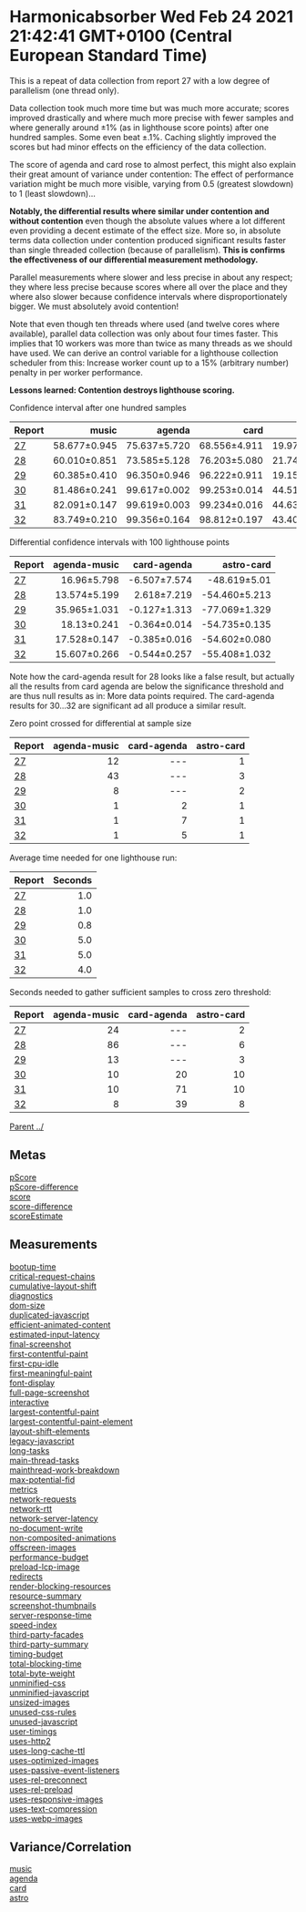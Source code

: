
# Harmonicabsorber Wed Feb 24 2021 21:42:41 GMT+0100 (Central European Standard Time)

This is a repeat of data collection from report 27 with a low degree of parallelism (one thread only).

Data collection took much more time but was much more accurate; scores improved drastically and where much
more precise with fewer samples and where generally around ±1% (as in lighthouse score points) after one hundred samples.
Some even beat ±.1%.
Caching slightly improved the scores but had minor effects on the efficiency of the data collection.

The score of agenda and card rose to almost perfect, this might also explain their great amount of variance under contention:
The effect of performance variation might be much more visible, varying from 0.5 (greatest slowdown) to 1 (least slowdown)…

**Notably, the differential results where similar under contention and without contention** even though the absolute values where
a lot different even providing a decent estimate of the effect size. More so, in absolute terms data collection under contention
produced significant results faster than single threaded collection (because of parallelism).
**This is confirms the effectiveness of our differential measurement methodology.**

Parallel measurements where slower and less precise in about any respect; they where less precise because scores where all over the place
and they where also slower because confidence intervals where disproportionately bigger. We must absolutely avoid contention!

Note that even though ten threads where used (and twelve cores where available), parallel data collection was only about four times faster.
This implies that 10 workers was more than twice as many threads as we should have used. We can derive an control variable for a lighthouse
collection scheduler from this: Increase worker count up to a 15% (arbitrary number) penalty in per worker performance.

**Lessons learned: Contention destroys lighthouse scoring.**

Confidence interval after one hundred samples

Report | music        | agenda       | card         | astro
:------|-------------:|-------------:|-------------:|--------------:
[27]   | 58.677±0.945 | 75.637±5.720 | 68.556±4.911 | 19.970±0.987
[28]   | 60.010±0.851 | 73.585±5.128 | 76.203±5.080 | 21.743±1.171
[29]   | 60.385±0.410 | 96.350±0.946 | 96.222±0.911 | 19.152±0.967
[30]   | 81.486±0.241 | 99.617±0.002 | 99.253±0.014 | 44.517±0.135
[31]   | 82.091±0.147 | 99.619±0.003 | 99.234±0.016 | 44.631±0.078
[32]   | 83.749±0.210 | 99.356±0.164 | 98.812±0.197 | 43.403±1.013

Differential confidence intervals with 100 lighthouse points

Report | agenda-music | card-agenda  | astro-card
:------|-------------:|-------------:|--------------:
[27]   | 16.96±5.798  | -6.507±7.574 | -48.619±5.01
[28]   | 13.574±5.199 | 2.618±7.219  | -54.460±5.213
[29]   | 35.965±1.031 | -0.127±1.313 | -77.069±1.329
[30]   | 18.13±0.241  | -0.364±0.014 | -54.735±0.135
[31]   | 17.528±0.147 | -0.385±0.016 | -54.602±0.080
[32]   | 15.607±0.266 | -0.544±0.257 | -55.408±1.032

Note how the card-agenda result for 28 looks like a false result,
but actually all the results from card agenda are below the significance threshold
and are thus null results as in: More data points required.
The card-agenda results for 30...32 are significant ad all produce a similar result.

Zero point crossed for differential at sample size

Report | agenda-music | card-agenda | astro-card
:------|-------------:|-------------:|--------------:
[27] | 12 | --- | 1
[28] | 43 | --- | 3
[29] | 8  | --- | 2
[30] | 1  | 2   | 1
[31] | 1  | 7   | 1
[32] | 1  | 5   | 1

Average time needed for one lighthouse run:


Report | Seconds
:------|---:
[27] | 1.0
[28] | 1.0
[29] | 0.8
[30] | 5.0
[31] | 5.0
[32] | 4.0

Seconds needed to gather sufficient samples to cross zero threshold:

Report | agenda-music | card-agenda | astro-card
:------|-------------:|-------------:|--------------:
[27] | 24 | --- | 2
[28] | 86 | --- | 6
[29] | 13 | --- | 3
[30] | 10 | 20  | 10
[31] | 10 | 71  | 10
[32] | 8  | 39   | 8

[27]: ../report_00027_2021-02-24T12-40-31.850Z/
[28]: ../report_00028_2021-02-24T12-49-42.674Z/
[29]: ../report_00029_2021-02-24T13-36-40.390Z/
[30]: ../report_00030_2021-02-24T20-42-31.540Z/
[31]: ../report_00031_2021-02-24T23-18-18.084Z/
[32]: ../report_00032_2021-02-25T10-28-15.087Z/

[Parent ../](../)
## Metas

[pScore](meta/pScore)  
[pScore-difference](meta/pScore-difference)  
[score](meta/score)  
[score-difference](meta/score-difference)  
[scoreEstimate](meta/scoreEstimate)  

## Measurements

[bootup-time](bootup-time)  
[critical-request-chains](critical-request-chains)  
[cumulative-layout-shift](cumulative-layout-shift)  
[diagnostics](diagnostics)  
[dom-size](dom-size)  
[duplicated-javascript](duplicated-javascript)  
[efficient-animated-content](efficient-animated-content)  
[estimated-input-latency](estimated-input-latency)  
[final-screenshot](final-screenshot)  
[first-contentful-paint](first-contentful-paint)  
[first-cpu-idle](first-cpu-idle)  
[first-meaningful-paint](first-meaningful-paint)  
[font-display](font-display)  
[full-page-screenshot](full-page-screenshot)  
[interactive](interactive)  
[largest-contentful-paint](largest-contentful-paint)  
[largest-contentful-paint-element](largest-contentful-paint-element)  
[layout-shift-elements](layout-shift-elements)  
[legacy-javascript](legacy-javascript)  
[long-tasks](long-tasks)  
[main-thread-tasks](main-thread-tasks)  
[mainthread-work-breakdown](mainthread-work-breakdown)  
[max-potential-fid](max-potential-fid)  
[metrics](metrics)  
[network-requests](network-requests)  
[network-rtt](network-rtt)  
[network-server-latency](network-server-latency)  
[no-document-write](no-document-write)  
[non-composited-animations](non-composited-animations)  
[offscreen-images](offscreen-images)  
[performance-budget](performance-budget)  
[preload-lcp-image](preload-lcp-image)  
[redirects](redirects)  
[render-blocking-resources](render-blocking-resources)  
[resource-summary](resource-summary)  
[screenshot-thumbnails](screenshot-thumbnails)  
[server-response-time](server-response-time)  
[speed-index](speed-index)  
[third-party-facades](third-party-facades)  
[third-party-summary](third-party-summary)  
[timing-budget](timing-budget)  
[total-blocking-time](total-blocking-time)  
[total-byte-weight](total-byte-weight)  
[unminified-css](unminified-css)  
[unminified-javascript](unminified-javascript)  
[unsized-images](unsized-images)  
[unused-css-rules](unused-css-rules)  
[unused-javascript](unused-javascript)  
[user-timings](user-timings)  
[uses-http2](uses-http2)  
[uses-long-cache-ttl](uses-long-cache-ttl)  
[uses-optimized-images](uses-optimized-images)  
[uses-passive-event-listeners](uses-passive-event-listeners)  
[uses-rel-preconnect](uses-rel-preconnect)  
[uses-rel-preload](uses-rel-preload)  
[uses-responsive-images](uses-responsive-images)  
[uses-text-compression](uses-text-compression)  
[uses-webp-images](uses-webp-images)  

## Variance/Correlation

[music](correlation/music)  
[agenda](correlation/agenda)  
[card](correlation/card)  
[astro](correlation/astro)  

